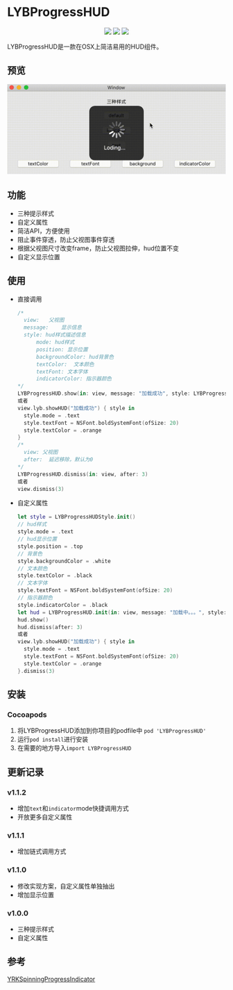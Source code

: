 # LYBProgressHUD

<p align="center">
<a href="https://github.com/liyb93/LYBProgressHUD.git"><img src="https://img.shields.io/badge/platform-osx-lightgrey"></a>
<a href="https://github.com/liyb93/LYBProgressHUD.git"><img src="https://img.shields.io/badge/language-swift%205.x-orange"></a>
<a href="https://raw.githubusercontent.com/liyb93/LYBProgressHUD/main/LICENSE"><img src="https://img.shields.io/badge/license-MIT-orange"></a>
</p>

LYBProgressHUD是一款在OSX上简洁易用的HUD组件。

## 预览

![preview](https://raw.githubusercontent.com/liyb93/LYBProgressHUD/master/preview.gif)

## 功能

- 三种提示样式
- 自定义属性
- 简洁API，方便使用
- 阻止事件穿透，防止父视图事件穿透
- 根据父视图尺寸改变frame，防止父视图拉伸，hud位置不变
- 自定义显示位置

## 使用

- 直接调用

  ```swift
  /*
  	view:	父视图
  	message:	显示信息
  	style: hud样式描述信息
  		mode: hud样式
  		position: 显示位置
  		backgroundColor: hud背景色
  		textColor:	文本颜色
  		textFont: 文本字体
  		indicatorColor:	指示器颜色
  */
  LYBProgressHUD.show(in: view, message: "加载成功", style: LYBProgressHUDStyle.init(.text))
  或者
  view.lyb.showHUD("加载成功") { style in
    style.mode = .text
    style.textFont = NSFont.boldSystemFont(ofSize: 20)
    style.textColor = .orange
  }
  /*
  	view: 父视图
  	after:	延迟移除，默认为0
  */
  LYBProgressHUD.dismiss(in: view, after: 3)
  或者
  view.dismiss(3)
  ```

- 自定义属性

  ```swift
  let style = LYBProgressHUDStyle.init()
  // hud样式
  style.mode = .text
  // hud显示位置
  style.position = .top
  // 背景色
  style.backgroundColor = .white
  // 文本颜色
  style.textColor = .black
  // 文本字体
  style.textFont = NSFont.boldSystemFont(ofSize: 20)
  // 指示器颜色
  style.indicatorColor = .black
  let hud = LYBProgressHUD.init(in: view, message: "加载中。。。", style: style)
  hud.show()
  hud.dismiss(after: 3)
  或者
  view.lyb.showHUD("加载成功") { style in
    style.mode = .text
    style.textFont = NSFont.boldSystemFont(ofSize: 20)
    style.textColor = .orange
  }.dismiss(3)
  ```

## 安装

### Cocoapods

1. 将LYBProgressHUD添加到你项目的podfile中 `pod 'LYBProgressHUD'`
2. 运行`pod install`进行安装
3. 在需要的地方导入`import LYBProgressHUD`

## 更新记录

### v1.1.2

- 增加`text`和`indicator`mode快捷调用方式
- 开放更多自定义属性

### v1.1.1
- 增加链式调用方式

### v1.1.0

- 修改实现方案，自定义属性单独抽出
- 增加显示位置

### v1.0.0

- 三种提示样式
- 自定义属性

## 参考

[YRKSpinningProgressIndicator](https://github.com/kelan/YRKSpinningProgressIndicator)

